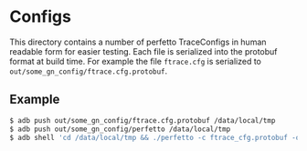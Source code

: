 # Configs

This directory contains a number of perfetto TraceConfigs in human readable
form for easier testing. Each file is serialized into the protobuf format at
build time.  For example the file `ftrace.cfg` is serialized to
`out/some_gn_config/ftrace.cfg.protobuf`.

## Example

```bash
$ adb push out/some_gn_config/ftrace.cfg.protobuf /data/local/tmp
$ adb push out/some_gn_config/perfetto /data/local/tmp
$ adb shell 'cd /data/local/tmp && ./perfetto -c ftrace_cfg.protobuf -o out.protobuf'
```

